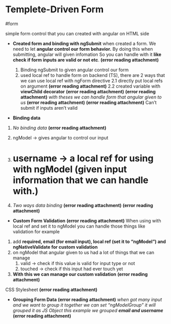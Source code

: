 # Templete-Driven Form
#form

simple form control that you can created with angular on HTML side

- **Created form and binding with ngSubmit**
when created a form. We need to let **angular control our form behavior.** By doing this when submitting, angular will given infomation So you can handle with it **like check if form inputs are valid or not etc**.
 **(error reading attachment)**
	1. Binding ngSubmit to given angular control our form
	2. used local ref to handle form on backend (TS), there are 2 ways that we can use local ref with ngForm directive
		2.1  directly put local refs on argument
 **(error reading attachment)**
		2.2 created variable with **viewChild decorator** 
 **(error reading attachment)**
 **(error reading attachment)**
*with theses we can handle form that angular given to us*
 **(error reading attachment)**
 **(error reading attachment)**
Can’t submit if inputs aren’t valid

- **Binding data**
1. *No binding data*
 **(error reading attachment)**
2. ngModel -> gives angular to control our input 
3. # username -> a local ref for using with ngModel (given input information that we can handle with.)

4. *Two ways data binding*
 **(error reading attachment)**
 **(error reading attachment)**

- **Custom Form Validation**
 **(error reading attachment)**
When using with local ref and set it to ngModel you can handle those things like validation for example
1. add **required, email (for email input), local ref (set it to “ngModel”) and ngNativeValidate for custom validation**
2. on ngModel that angular given to us had a lot of things that we can manage
	1. valid -> check if this value is valid for input type or not
	2. touched -> check if this input had ever touch yet
1. **With this we can manage our custom validation**
 **(error reading attachment)**

CSS Stylesheet
 **(error reading attachment)**

- **Grouping Form Data**
 **(error reading attachment)**
*when got many input and we want to group it together we can set “ngModelGroup” it will grouped it as JS Object* 
*this example we grouped*  ***email and username***
 **(error reading attachment)**